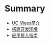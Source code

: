 # Summary

* [UC-Weex简介](README.md)
* [搭建开发环境](da-jian-kai-fa-huan-jing.md)
* [应用接入指南](chapter1.md)

